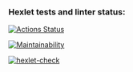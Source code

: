 ### Hexlet tests and linter status:
[![Actions Status](https://github.com/RomaSub/frontend-project-11/workflows/hexlet-check/badge.svg)](https://github.com/RomaSub/frontend-project-11/actions)

[![Maintainability](https://api.codeclimate.com/v1/badges/7e960640ee234521be36/maintainability)](https://codeclimate.com/github/RomaSub/frontend-project-11/maintainability)

[![hexlet-check](https://github.com/RomaSub/frontend-project-46/actions/workflows/hexlet-check.yml/badge.svg)](https://github.com/RomaSub/frontend-project-46/actions/workflows/hexlet-check.yml)